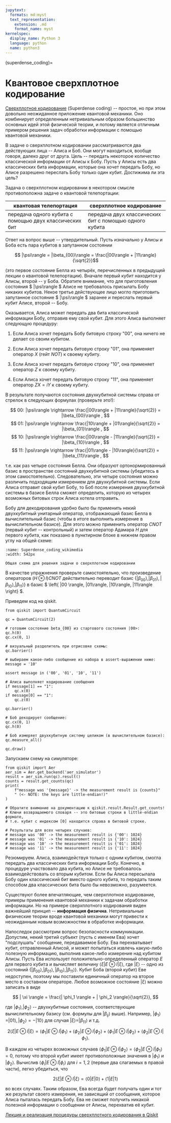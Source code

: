 ```yaml
---
jupytext:
  formats: md:myst
  text_representation:
    extension: .md
    format_name: myst
kernelspec:
  display_name: Python 3
  language: python
  name: python3
---
```


(superdense_coding)=

# Квантовое сверхплотное кодирование

[Сверхплотное кодирование](https://ru.wikipedia.org/wiki/Квантовое_сверхплотное_кодирование) (Superdense coding) -- простое, но при этом довольно неожиданное приложение квантовой механики. Оно комбинирует определенным нетривиальным образом большинство основных идей этой физической теории, и потому является отличным примером решения задач обработки информации с помощью квантовой механики.

В задаче о сверхплотном кодировании рассматриваются два действующих лица -- Алиса и Боб. Они могут находиться, вообще говоря, далеко друг от друга. Цель -- передать некоторое количество классической информации от Алисы к Бобу. Пусть у Алисы есть два классических бита информации, которые она хочет передать Бобу, но Алисе разрешено переслать Бобу только один кубит. Достижима ли эта цель?

Задача о сверхплотном кодировании в некотором смысле противоположна задаче о квантовой телепортации:

квантовая телепортация | сверхплотное кодирование
-----------------------|-------------------------
передача одного кубита с помощью двух классических бит | передача двух классических бит с помощью одного кубита

Ответ на вопрос выше -- утвердительный. Пусть изначально у Алисы и Боба есть пара кубитов в запутанном состоянии

$$ |\psi\rangle = |\beta_{00}\rangle = \frac{|00\rangle + |11\rangle}{\sqrt{2}}$$

(это первое состояние Белла из четырёх, перечисленных в предыдущей лекции о квантовой телепортации). Вначале первый кубит находится у Алисы, второй -- у Боба. Обратите внимание, что для приготовления состояния $ |\psi\rangle $ Алисе не требовалось присылать Бобу никаких кубитов. Некое третье действующее лицо могло приготовить запутанное состояние $ |\psi\rangle $ заранее и переслать первый кубит Алисе, второй -- Бобу.

Оказывается, Алиса может передать два бита классической информации Бобу, отправив ему свой кубит. Для этого Алиса выполняет следующую процедуру:

1. Если Алиса хочет передать Бобу битовую строку "00", она ничего не делает со своим кубитом.

2. Если Алиса хочет передать битовую строку "01", она применяет оператор $X$ (гейт $NOT$) к своему кубиту.

3. Если Алиса хочет передать битовую строку "10", она применяет оператор $Z$ к своему кубиту.

4. Если Алиса хочет передать битовую строку "11", она применяет оператор $ZX = iY$ к своему кубиту.

В результате получаются состояния двухкубитной системы справа от стрелок в следующих формулах (проверьте это!):

$$ 00: |\psi\rangle \rightarrow \frac{|00\rangle + |11\rangle}{\sqrt{2}} = |\beta_{00}\rangle , $$
$$ 01: |\psi\rangle \rightarrow \frac{|10\rangle + |01\rangle}{\sqrt{2}} = |\beta_{01}\rangle , $$
$$ 10: |\psi\rangle \rightarrow \frac{|00\rangle - |11\rangle}{\sqrt{2}} = |\beta_{10}\rangle , $$
$$ 11: |\psi\rangle \rightarrow \frac{|01\rangle - |10\rangle}{\sqrt{2}} = |\beta_{11}\rangle , $$

т.е. как раз четыре состояния Белла. Они образуют ортонормированный базис в пространстве состояний двухкубитной системы (убедитесь в этом самостоятельно). Следовательно, эти четыре состояния можно различить подходящим измерением для двухкубитной системы. Если Алиса отправит свой кубит Бобу, то Боб после измерения двухкубитной системы в базисе Белла сможет определить, которую из четырех возможных битовых строк Алиса хотела отправить.

Бобу для декодирования удобно было бы применить некий двухкубитный унитарный оператор, отображающий базис Белла в вычислительный базис (чтобы в итоге выполнить измерение в вычислительном базисе). Для этого можно применить оператор $CNOT$ (первый кубит -- контрольный) и затем оператор Адамара $H$ для первого кубита, как показано в пунктирном блоке в нижнем правом углу на общей схеме:

```{figure} /_static/qcalgo/superdense_coding/Superdense_coding_wikimedia.png
:name: Superdense_coding_wikimedia
:width: 542px

Общая схема для решения задачи о сверхплотном кодировании
```

В качестве упражнения проверьте самостоятельно, что произведение операторов $(H \otimes I) CNOT$ действительно переводит базис $\left\{ |\beta_{00}\rangle, |\beta_{01}\rangle, |\beta_{10}\rangle, |\beta_{11}\rangle \right\}$ в базис $ \left\{ |00 \rangle, |01\rangle, |10\rangle, |11\rangle \right\} $.

Приведем код на qiskit.

```{code-cell} ipython3
from qiskit import QuantumCircuit

qc = QuantumCircuit(2)

# готовим состояние beta_{00} из стартового состояния |00>:
qc.h(0)
qc.cx(0, 1)

# визуальный разделитель при отрисовке схемы:
qc.barrier()

# выбираем какое-либо сообщение из набора в assert-выражении ниже:
message = '10'

assert message in ('00', '01', '10', '11')

# Алиса выполняет кодирование сообщения
if message[1] == "1":
    qc.x(0)
if message[0] == "1":
    qc.z(0)

qc.barrier()

# Боб декодирует сообщение:
qc.cx(0, 1)
qc.h(0)

# Боб измеряет двухкубитную систему целиком (в вычислительном базисе):
qc.measure_all()

qc.draw()
```

Запускаем схему на симуляторе:

```{code-cell} ipython3
from qiskit import Aer
aer_sim = Aer.get_backend('aer_simulator')
result = aer_sim.run(qc).result()
counts = result.get_counts(qc)
print(
    f"message was '{message}' -> the measurement result is {counts}"
    " (<- NOTE: the keys are little-endian!)"
)

# Обратите внимание на документацию к qiskit.result.Result.get_counts!
# Ключи возвращаемого словаря -- это битовые строки в little-endian формате,
# т.е. кубит с индексом [0] находится справа в битовой строке.

# Результаты для всех четырех случаев:
# message was '00' -> the measurement result is {'00': 1024}
# message was '01' -> the measurement result is {'10': 1024}
# message was '10' -> the measurement result is {'01': 1024}
# message was '11' -> the measurement result is {'11': 1024}
```


Резюмируем. Алиса, взаимодействуя только с одним кубитом, смогла передать два классических бита информации Бобу. Конечно, в процедуре участвовало два кубита, но Алисе не требовалось взаимодействовать со вторым кубитом. Если бы Алиса пересылала Бобу один классический бит вместо одного кубита, то передать таким способом два классических бита было бы невозможно, разумеется.

Существуют более впечатляющие, чем сверхплотное кодирование, примеры применения квантовой механики к задачам обработки информации. Но на примере сверхплотного кодирования виден важнейший принцип -- **информация физична**. Нетривиальные физические теории вроде квантовой механики могут привести к неожиданным новым возможностям в обработке информации.

Напоследок рассмотрим вопрос безопасности коммуникации. Допустим, некий третий субъект (пусть с именем Ева) хочет "подслушать" сообщение, передаваемое Бобу. Ева перехватывает кубит, отправленный Алисой, и может попытаться извлечь какую-либо полезную информацию, выполнив какое-либо измерение над кубитом Алисы. Пусть Ева использует положительно-определенный оператор $E$ для первого кубита и вычисляет величину $\langle \xi | E \otimes I | \xi \rangle$, где $| \xi \rangle$ -- одно из состояний $\left\{ |\beta_{00}\rangle, |\beta_{01}\rangle, |\beta_{10}\rangle, |\beta_{11}\rangle \right\}$. Кубит Боба (второй кубит) Еве недоступен, поэтому мы поставили единичный оператор на второе место в составном операторе. Любое возможное состояние $| \xi \rangle$ можно записать в виде

$$
| \xi \rangle = \frac{| \phi_1 \rangle + | \phi_2 \rangle}{\sqrt{2}},
$$

где $| \phi_1 \rangle, | \phi_2 \rangle$ -- двухкубитные состояния, соответствующие вычислительному базису (см. формулы для $|\beta_{ij}\rangle$ выше). Например, $| \phi_1 \rangle = |01\rangle, | \phi_2 \rangle = -|10\rangle$ для случая $| \xi \rangle = |\beta_{11}\rangle$ и т.д.

$$
2 \langle \xi | E \otimes I | \xi \rangle =
    \langle \phi_1 | E \otimes I | \phi_1 \rangle +
    \langle \phi_2 | E \otimes I | \phi_2 \rangle +
    \langle \phi_1 | E \otimes I | \phi_2 \rangle +
    \langle \phi_2 | E \otimes I | \phi_1 \rangle.
$$

В каждом из четырех возможных случаев $\langle \phi_1 | E \otimes I | \phi_2 \rangle = \langle \phi_2 | E \otimes I | \phi_1 \rangle = 0$, потому что второй кубит имеет противоположные значения в $| \phi_1 \rangle$ и $| \phi_2 \rangle$. Вычислив $\langle \phi_i | E \otimes I | \phi_i \rangle$ для $i = 1, 2$ (первые два слагаемых в правой части), легко убедиться, что

$$
2 \langle \xi | E \otimes I | \xi \rangle =
    \langle 0 | E | 0 \rangle +
    \langle 1 | E | 1 \rangle
$$

во всех случаях. Таким образом, Ева всегда будет получать один и тот же результат своего измерения, не зависящий от сообщения, которое Алиса пыталась передать Бобу. Ева не сможет получить никакой полезной информации о сообщении от Алисы, перехватив её кубит.

[Лекция и реализация процедуры сверхплотного кодирования в Qiskit](https://qiskit.org/textbook/ch-algorithms/superdense-coding.html)
